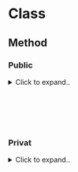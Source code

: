 


# Class










## Method

### Public

<details><summary>Click to expand..</summary>

Option1 - `ClassName.prototype` :

```typescript
describe('Patients', () => {
    let patientServiceSpy: MockInstance<PatientService['getPatients']>

    beforeEach(() => {
        patientServiceSpy = vi.spyOn(PatientService.prototype, 'getPatients')
    })

    it.only('should return a filtered list of patients when patientId is provided', async() => {
        // Assuming '1' is a patientId that might exist or return an empty list,
        // which is fine for testing the filter mechanism.
        const patientIdToFilter = '1' 
        const response = await testServer.apiClient.get<IPatientsResponse>(
            `${API_PATH}/patients?patientId=${patientIdToFilter}`
        )

        expect(patientServiceSpy).toHaveBeenCalledWith(false, { patientId: patientIdToFilter })
        
        expect(response.status).toBe(200)
        expect(response.data).toHaveProperty('success', true)
        expect(response.data).toHaveProperty('patients')
        expect(Array.isArray(response.data.patients)).toBe(true)
        // Further assertions could be added here if we know specific data about patient '1'
        // For example, if patient '1' exists, we could check:
        // if (response.data.patients.length > 0) {
        //   expect(response.data.patients[0]).toHaveProperty('PATNR', patientIdToFilter);
        // }
    })
})
```

</details>













<br><br>
<br><br>


### Privat

<details><summary>Click to expand..</summary>



**Wichtig:** Die `dot-notation` Regel muss in der ESLint-Konfiguration deaktiviert werden:

```javascript
// eslint.config.mjs
export default tseslint.config(
    // ... andere Konfigurationen

    // ===== ESLINT CORE RULES CUSTOMIZATION =====
    {
        rules: {
            // ... andere Regeln
            'dot-notation': 'off' // Disabled to allow bracket notation for private method testing
        }
    },

    // ===== ADDITIONAL TYPESCRIPT RULES =====
    {
        rules: {
            // ... andere Regeln
            '@typescript-eslint/dot-notation': 'off', // Disabled to allow bracket notation for private method testing
        }
    }
)
```

Option1 - `as keyof` (Statischer Import erforderlich) :

```typescript
import { describe, it, expect, vi, beforeEach, type MockedObject, type MockedFunction, MockInstance } from 'vitest'
// ✅ WICHTIG: Statischer Import der Service-Klasse erforderlich für 'as keyof'
import { DampsoftService } from '@/main/services/dampsoft/DampsoftService.ts'

describe('getOrCreateIndex()', () => {
    describe('✅ Positive Tests', () => {
        let createIndexAndWaitSpy: MockInstance

        const mockIndexModel: IndexModel = {
            name: TEST_DATA.indexName,
            dimension: TEST_DATA.dimension,
            metric: 'cosine',
            host: 'test-host',
            spec: { serverless: { cloud: TEST_DATA.cloudProvider, region: TEST_DATA.region } },
            status: { ready: true, state: 'Ready' },
            vectorType: 'float'
        }

        beforeEach(() => {
            createIndexAndWaitSpy = vi.spyOn(service, '_createIndexAndWait' as keyof PineconeService)
                .mockResolvedValue(mockIndexInstance)
        })

        // eslint-disable-next-line max-len
        it.only('sollte _createIndexAndWait aufrufen, wenn _describeIndex fehlschlägt (Index nicht vorhanden)', async() => {
            mockPineconeInstance.describeIndex
                .mockRejectedValueOnce(new Error('Index not found'))
                .mockResolvedValueOnce(mockIndexModel)

            const indexOptions = createTestIndexOptions()
            const result = await service.getOrCreateIndex(indexOptions)

            expect(createIndexAndWaitSpy).toHaveBeenCalledWith(indexOptions)
            expect(createIndexAndWaitSpy).toHaveBeenCalledTimes(1)
            expect(result).toBeDefined()
        })
    })
})
```

**Alternative für Edge-Cases: Runtime-Import mit erweiterten Typen**

Für Szenarien mit `vi.doMock()` oder anderen Runtime-Imports, wo kein statischer Import möglich ist:

```typescript
import { describe, it, expect, vi, beforeEach, type MockInstance } from 'vitest'

    describe('DampsoftService', () => {
        // eslint-disable-next-line @typescript-eslint/naming-convention
        let DampsoftService: typeof import('@/main/services/dampsoft/DampsoftService.ts').DampsoftService
        let service: InstanceType<typeof DampsoftService>

        beforeEach(async() => {
            ;({ DampsoftService } = await import('@/main/services/dampsoft/DampsoftService.ts'))
            service = new DampsoftService()
        })

        describe('xxx', () => {
            let spyOnGetPrax: MockInstance

            beforeEach(() => {
                    type ExtendedServiceType = InstanceType<typeof DampsoftService> & { 
                        // eslint-disable-next-line @typescript-eslint/naming-convention
                        _getPrax: () => string[] 
                    }

                    spyOnGetPrax = vi.spyOn<ExtendedServiceType, '_getPrax'>(
                        DampsoftService.prototype as ExtendedServiceType,
                        '_getPrax'
                    ).mockReturnValue(['PRAX1', 'PRAX2'])
            })

            it('sollte private Methode korrekt mocken', () => {
                expect(spyOnGetPrax).toHaveBeenCalled()
            })
        })
    })
```



For extended classes you may have to check this:

<details><summary>Click to expand..</summary>

# TypeScript `vi.spyOn()` Problem: Private Methoden in vererbten Klassen

## Problem-Zusammenfassung

**Fehler:** `Type '"_getPrax"' is not assignable to parameter of type "methodName1" | "methodName2" | ...`

## Warum funktioniert es in PineconeService, aber nicht in DampsoftService?

### ✅ **PineconeService (FUNKTIONIERT)**

```typescript
export class PineconeService {  // ← Keine Vererbung
    private async _createIndexAndWait() { ... }
}

// Test funktioniert:
vi.spyOn(service, '_createIndexAndWait' as keyof PineconeService)
```

**Grund:** Bei Klassen **ohne Vererbung** enthält `keyof ClassName` alle eigenen Members, einschließlich privater Methoden zur Compile-Zeit.

### ❌ **DampsoftService (FUNKTIONIERT NICHT)**

```typescript
export class DampsoftService extends PvsBasisService {  // ← Mit Vererbung
    private _getPrax() { ... }
}

// Test schlägt fehl:
vi.spyOn(service, '_getPrax' as keyof DampsoftService)  // ❌ Error
```

**Grund:** Bei **vererbten Klassen** wird `keyof DampsoftService` durch die **abstrakten public Methoden** der Basisklasse dominiert. Private Methoden der abgeleiteten Klasse sind **nicht** im `keyof`-Typ enthalten.

## TypeScript Verhalten Erklärung

### Vererbung beeinflusst `keyof`

```typescript
// PvsBasisService hat abstrakte public Methoden:
abstract class PvsBasisService {
    public abstract synchronizePatients(): Promise<...>
    public abstract getPvsPatients(): Promise<...>
    // ... weitere abstrakte Methoden
}

// DampsoftService erbt diese:
class DampsoftService extends PvsBasisService {
    private _getPrax() { ... }  // ← Diese Methode ist NICHT in keyof enthalten
}

// keyof DampsoftService = "synchronizePatients" | "getPvsPatients" | ...
// aber NICHT "_getPrax"
```

## Lösung: Intersection Type mit expliziter Typisierung

```typescript
// ✅ Korrekte Lösung:
spyOnGetPrax = vi.spyOn(
    // eslint-disable-next-line @typescript-eslint/naming-convention
    service as DampsoftService & { _getPrax: typeof service['_getPrax'] }, 
    '_getPrax'
).mockReturnValue(['PRAX1', 'PRAX2'])
```

### Was passiert hier:

1. **Intersection Type:** `DampsoftService & { _getPrax: ... }` erweitert den Typ
2. **Explizite Typisierung:** `typeof service['_getPrax']` sichert den korrekten Methodentyp
3. **ESLint Disable:** Umgeht Naming-Convention für private Member in Tests
4. **Bracket Notation:** `service['_getPrax']` umgeht die `keyof`-Beschränkung

## Regel für AI-Agents

**WENN** `vi.spyOn()` auf private Methoden fehlschlägt **UND** die Klasse erbt:
1. ✅ Verwende Intersection Type: `service as ClassName & { privateMethod: typeof service['privateMethod'] }`
2. ✅ Füge ESLint-Disable für naming-convention hinzu
3. ❌ Vermeide `as any` Typecasting
4. ❌ Mache private Methoden nicht public

**WENN** die Klasse **nicht erbt:**
- ✅ Standard `keyof ClassName` funktioniert normal

## Technischer Hintergrund

TypeScript's `keyof` Operator verhält sich bei Vererbung restriktiver, da er nur die **öffentlich zugänglichen Members** des kombinierten Typs (Basisklasse + abgeleitete Klasse) berücksichtigt. Private Methoden werden durch die Vererbungshierarchie "versteckt".
    
</details>
















<br><br>
<br><br>





Option2 - `prototype` :

```typescript
describe('prax', () => {
    let spyOnGetPrax: MockInstance

    beforeEach(() => {
        spyOnGetPrax = vi.spyOn(DampsoftService.prototype, '_getPrax').mockReturnValue(
            ['PRAX1', 'PRAX2']
        )
    })

    it('sollte Array-basierte DBF-Pfade basierend auf prax-Verzeichnissen initialisieren', () => {
        const service = new DampsoftService()
        expect(spyOnGetPrax).toHaveBeenCalledOnce()
        expect(service.befundDBPath[0]).toMatch(/.*\/DS\/daten\/PRAX\d+\/BEFUND\.DBF/)
        expect(service.hkpPlanDBPath[0]).toMatch(/.*\/DS\/daten\/PRAX\d+\/HKPPLAN\.DBF/)
        expect(service.psiDBPath[0]).toMatch(/.*\/DS\/daten\/PRAX\d+\/PSI\.DBF/)
        expect(service.rechnungDBPath[0]).toMatch(/.*\/DS\/daten\/PRAX\d+\/RECHNUNG\.DBF/)
    })
})
```

</details>




